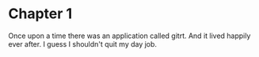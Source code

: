 # Chapter 1

Once upon a time there was an application called gitrt. And it lived happily
ever after. I guess I shouldn't quit my day job.
